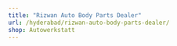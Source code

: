 ```yaml
---
title: "Rizwan Auto Body Parts Dealer"
url: /hyderabad/rizwan-auto-body-parts-dealer/
shop: Autowerkstatt
---
```

